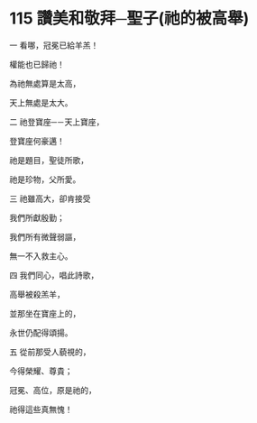 # 115 讚美和敬拜─聖子(祂的被高舉)

一 看哪，冠冕已給羊羔！

權能也已歸祂！

為祂無處算是太高，

天上無處是太大。

二 祂登寶座─－天上寶座，

登寶座何豪邁！

祂是題目，聖徒所歌，

祂是珍物，父所愛。

三 祂雖高大，卻肯接受

我們所獻殷勤；

我們所有微聲弱謳，

無一不入救主心。

四 我們同心，唱此詩歌，

高舉被殺羔羊，

並那坐在寶座上的，

永世仍配得頌揚。

五 從前那受人藐視的，

今得榮耀、尊貴；

冠冕、高位，原是祂的，

祂得這些真無愧！

